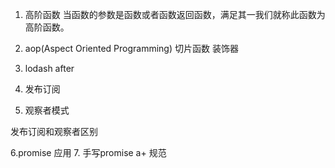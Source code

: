 1. 高阶函数
当函数的参数是函数或者函数返回函数，满足其一我们就称此函数为高阶函数。

2. aop(Aspect Oriented Programming) 切片函数
装饰器
3. lodash after
4. 发布订阅
5. 观察者模式

发布订阅和观察者区别


6.promise 应用
7. 手写promise a+ 规范